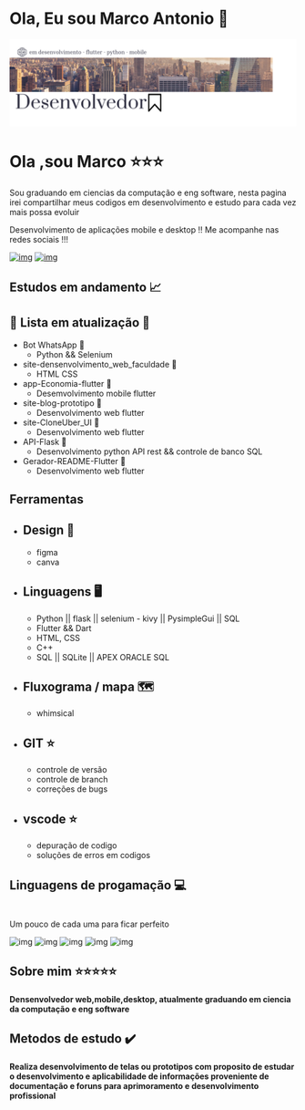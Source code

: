 # Ola, Eu sou Marco Antonio 🎯


![img](https://github.com/marco0antonio0/marco0antonio0/blob/a5d88d75c951cd5b9535e097915eeeebf2bdf575/imagens/image-readme.png)

# 
# Ola ,sou Marco ⭐⭐⭐

Sou graduando em ciencias da computação e eng software, nesta pagina irei compartilhar meus codigos em desenvolvimento e estudo para cada vez mais possa evoluir

Desenvolvimento de aplicações mobile e desktop !!
Me acompanhe nas redes sociais !!!

[![img](https://img.shields.io/badge/LinkedIn-0077B5?style=for-the-badge&logo=linkedin&logoColor=white
)](https://www.linkedin.com/in/marco-antonio-aa3024233/)
[![img](https://img.shields.io/badge/WhatsApp-25D366?style=for-the-badge&logo=whatsapp&logoColor=white
)](https://api.whatsapp.com/send?phone=5591984837847)

## Estudos em andamento 📈
## 🚧 Lista em atualização 🚧
* Bot WhatsApp 🚧
    *   Python && Selenium
* site-densenvolvimento_web_faculdade 🚧
    *   HTML CSS
* app-Economia-flutter 🚧
    *   Desemvolvimento mobile flutter
* site-blog-prototipo 🚧
    *   Desenvolvimento web flutter
* site-CloneUber_UI 🚧
    *   Desenvolvimento web flutter
* API-Flask  🚧
    *   Desenvolvimento python API rest && controle de banco SQL
* Gerador-README-Flutter  🚧
    *   Desenvolvimento web flutter


## Ferramentas 
-   Design 🎨
    -
    -   figma
    -   canva
-   Linguagens 🖥️
    -
    -   Python  || flask || selenium - kivy || PysimpleGui || SQL
    -   Flutter && Dart
    -   HTML, CSS
    -   C++
    -   SQL || SQLite || APEX ORACLE SQL
-   Fluxograma / mapa 🗺️
    -
    -   whimsical
-   GIT ⭐
    -
    -   controle de versão
    -   controle de branch
    -   correções de bugs
-   vscode ⭐
    -
    -   depuração de codigo
    -   soluções de erros em codigos
     
##  Linguagens de progamação 💻
#
Um pouco de cada uma para ficar perfeito

![img](https://img.shields.io/badge/Python-3776AB?style=for-the-badge&logo=python&logoColor=white
)
![img](https://img.shields.io/badge/Flutter-02569B?style=for-the-badge&logo=flutter&logoColor=white
)
![img](https://img.shields.io/badge/Dart-0175C2?style=for-the-badge&logo=dart&logoColor=white
)
![img](https://img.shields.io/badge/C%2B%2B-00599C?style=for-the-badge&logo=c%2B%2B&logoColor=white
)
![img](https://img.shields.io/badge/SQLite-07405E?style=for-the-badge&logo=sqlite&logoColor=white
)

## Sobre mim ⭐⭐⭐⭐⭐
#### Densenvolvedor web,mobile,desktop, atualmente graduando em ciencia da computação e eng software


## Metodos de estudo ✔️
#### Realiza desenvolvimento de telas ou prototipos com proposito de estudar o desenvolvimento e aplicabilidade de informações proveniente de documentação e foruns para aprimoramento e desenvolvimento profissional  
#
     



